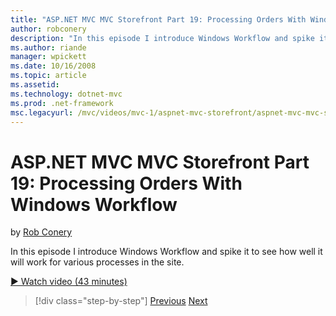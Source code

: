 ```yaml
---
title: "ASP.NET MVC MVC Storefront Part 19: Processing Orders With Windows Workflow | Microsoft Docs"
author: robconery
description: "In this episode I introduce Windows Workflow and spike it to see how well it will work for various processes in the site."
ms.author: riande
manager: wpickett
ms.date: 10/16/2008
ms.topic: article
ms.assetid: 
ms.technology: dotnet-mvc
ms.prod: .net-framework
msc.legacyurl: /mvc/videos/mvc-1/aspnet-mvc-storefront/aspnet-mvc-mvc-storefront-part-19-processing-orders-with-windows-workflow
---
```

ASP.NET MVC MVC Storefront Part 19: Processing Orders With Windows Workflow
====================
by [Rob Conery](https://github.com/robconery)

In this episode I introduce Windows Workflow and spike it to see how well it will work for various processes in the site.

[&#9654; Watch video (43 minutes)](https://channel9.msdn.com/Blogs/ASP-NET-Site-Videos/aspnet-mvc-mvc-storefront-part-19-processing-orders-with-windows-workflow)

>[!div class="step-by-step"]
[Previous](aspnet-mvc-storefront-part-18-creating-an-experience.md)
[Next](aspnet-mvc-storefront-part-19a-windows-workflow-followup.md)